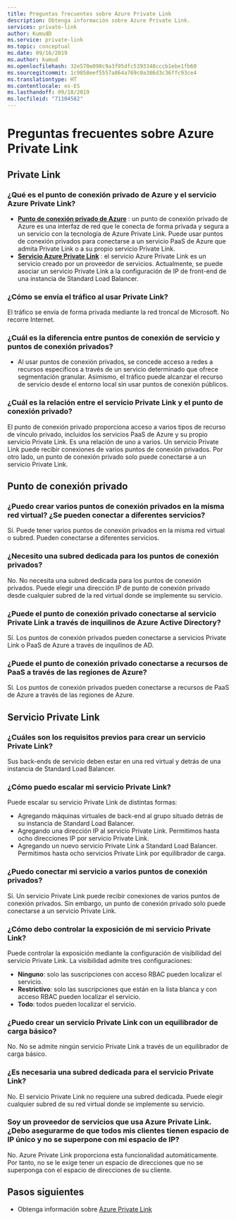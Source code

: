```yaml
---
title: Preguntas frecuentes sobre Azure Private Link
description: Obtenga información sobre Azure Private Link.
services: private-link
author: KumudD
ms.service: private-link
ms.topic: conceptual
ms.date: 09/16/2019
ms.author: kumud
ms.openlocfilehash: 32e570e098c9a3f95dfc5393348cccb1ebe1fb60
ms.sourcegitcommit: 1c9858eef5557a864a769c0a386d3c36ffc93ce4
ms.translationtype: HT
ms.contentlocale: es-ES
ms.lasthandoff: 09/18/2019
ms.locfileid: "71104582"
---
```

# <a name="azure-private-link-frequently-asked-questions-faq"></a>Preguntas frecuentes sobre Azure Private Link

## <a name="private-link"></a>Private Link

### <a name="what-is-azure-private-endpoint-and-azure-private-link-service"></a>¿Qué es el punto de conexión privado de Azure y el servicio Azure Private Link?

- **[Punto de conexión privado de Azure](private-endpoint-overview.md)** : un punto de conexión privado de Azure es una interfaz de red que le conecta de forma privada y segura a un servicio con la tecnología de Azure Private Link. Puede usar puntos de conexión privados para conectarse a un servicio PaaS de Azure que admita Private Link o a su propio servicio Private Link.
- **[Servicio Azure Private Link](private-link-service-overview.md)** : el servicio Azure Private Link es un servicio creado por un proveedor de servicios. Actualmente, se puede asociar un servicio Private Link a la configuración de IP de front-end de una instancia de Standard Load Balancer. 

### <a name="how-is-traffic-being-sent-when-using-private-link"></a>¿Cómo se envía el tráfico al usar Private Link?
El tráfico se envía de forma privada mediante la red troncal de Microsoft. No recorre Internet.  
 
### <a name="what-is-the-difference-between-a-service-endpoints-and-a-private-endpoints"></a>¿Cuál es la diferencia entre puntos de conexión de servicio y puntos de conexión privados?
- Al usar puntos de conexión privados, se concede acceso a redes a recursos específicos a través de un servicio determinado que ofrece segmentación granular. Asimismo, el tráfico puede alcanzar el recurso de servicio desde el entorno local sin usar puntos de conexión públicos.

### <a name="what-is-the-relationship-between-private-link-service-and-private-endpoint"></a>¿Cuál es la relación entre el servicio Private Link y el punto de conexión privado?
El punto de conexión privado proporciona acceso a varios tipos de recurso de vínculo privado, incluidos los servicios PaaS de Azure y su propio servicio Private Link. Es una relación de uno a varios. Un servicio Private Link puede recibir conexiones de varios puntos de conexión privados. Por otro lado, un punto de conexión privado solo puede conectarse a un servicio Private Link.    

## <a name="private-endpoint"></a>Punto de conexión privado 
 
### <a name="can-i-create-multiple-private-endpoints-in-same-vnet-can-they-connect-to-different-services"></a>¿Puedo crear varios puntos de conexión privados en la misma red virtual? ¿Se pueden conectar a diferentes servicios? 
Sí. Puede tener varios puntos de conexión privados en la misma red virtual o subred. Pueden conectarse a diferentes servicios.  
 
### <a name="do-i-require-a-dedicated-subnet-for-private-endpoints"></a>¿Necesito una subred dedicada para los puntos de conexión privados? 
No. No necesita una subred dedicada para los puntos de conexión privados. Puede elegir una dirección IP de punto de conexión privado desde cualquier subred de la red virtual donde se implemente su servicio.  
 
### <a name="can-private-endpoint-connect-to-private-link-service-across-azure-active-directory-tenants"></a>¿Puede el punto de conexión privado conectarse al servicio Private Link a través de inquilinos de Azure Active Directory? 
Sí. Los puntos de conexión privados pueden conectarse a servicios Private Link o PaaS de Azure a través de inquilinos de AD.  
 
### <a name="can-private-endpoint-connect-to-azure-paas-resources-across-azure-regions"></a>¿Puede el punto de conexión privado conectarse a recursos de PaaS a través de las regiones de Azure?
Sí. Los puntos de conexión privados pueden conectarse a recursos de PaaS de Azure a través de las regiones de Azure.

## <a name="private-link-service"></a>Servicio Private Link
 
### <a name="what-are-the-pre-requisites-for-creating-a-private-link-service"></a>¿Cuáles son los requisitos previos para crear un servicio Private Link? 
Sus back-ends de servicio deben estar en una red virtual y detrás de una instancia de Standard Load Balancer.
 
### <a name="how-can-i-scale-my-private-link-service"></a>¿Cómo puedo escalar mi servicio Private Link? 
Puede escalar su servicio Private Link de distintas formas: 
- Agregando máquinas virtuales de back-end al grupo situado detrás de su instancia de Standard Load Balancer. 
- Agregando una dirección IP al servicio Private Link. Permitimos hasta ocho direcciones IP por servicio Private Link.  
- Agregando un nuevo servicio Private Link a Standard Load Balancer. Permitimos hasta ocho servicios Private Link por equilibrador de carga.   

### <a name="can-i-connect-my-service-to-multiple-private-endpoints"></a>¿Puedo conectar mi servicio a varios puntos de conexión privados?
Sí. Un servicio Private Link puede recibir conexiones de varios puntos de conexión privados. Sin embargo, un punto de conexión privado solo puede conectarse a un servicio Private Link.  
 
### <a name="how-should-i-control-the-exposure-of-my-private-link-service"></a>¿Cómo debo controlar la exposición de mi servicio Private Link?
Puede controlar la exposición mediante la configuración de visibilidad del servicio Private Link. La visibilidad admite tres configuraciones:

- **Ninguno**: solo las suscripciones con acceso RBAC pueden localizar el servicio. 
- **Restrictivo**: solo las suscripciones que están en la lista blanca y con acceso RBAC pueden localizar el servicio. 
- **Todo**: todos pueden localizar el servicio. 
 
### <a name="can-i-create-a-private-link-service-with-basic-load-balancer"></a>¿Puedo crear un servicio Private Link con un equilibrador de carga básico? 
No. No se admite ningún servicio Private Link a través de un equilibrador de carga básico.
 
### <a name="is-a-dedicated-subnet-required-for-private-link-service"></a>¿Es necesaria una subred dedicada para el servicio Private Link? 
No. El servicio Private Link no requiere una subred dedicada. Puede elegir cualquier subred de su red virtual donde se implemente su servicio.   

### <a name="i-am-a-service-provider-using-azure-private-link-do-i-need-to-make-sure-all-my-customers-have-unique-ip-space-and-dont-overlap-with-my-ip-space"></a>Soy un proveedor de servicios que usa Azure Private Link. ¿Debo asegurarme de que todos mis clientes tienen espacio de IP único y no se superpone con mi espacio de IP? 
No. Azure Private Link proporciona esta funcionalidad automáticamente. Por tanto, no se le exige tener un espacio de direcciones que no se superponga con el espacio de direcciones de su cliente. 

##  <a name="next-steps"></a>Pasos siguientes

- Obtenga información sobre [Azure Private Link](private-link-overview.md)
